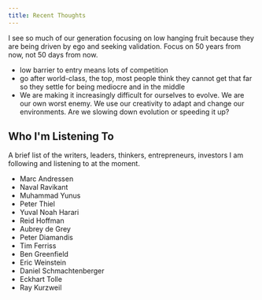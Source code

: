 ```yaml
---
title: Recent Thoughts
---
```


I see so much of our generation focusing on low hanging fruit because they are being driven by ego and seeking validation. Focus on 50 years from now, not 50 days from now. 
	
  - low barrier to entry means lots of competition 
  - go after world-class, the top, most people think they cannot get that far so they settle for being mediocre and in the middle 
  - We are making it increasingly difficult for ourselves to evolve. We are our own worst enemy. We use our creativity to adapt and change our environments. Are we slowing down evolution or speeding it up? 

## Who I'm Listening To

A brief list of the writers, leaders, thinkers, entrepreneurs, investors I am following and listening to at the moment. 

- Marc Andressen 
- Naval Ravikant
- Muhammad Yunus
- Peter Thiel 
- Yuval Noah Harari
- Reid Hoffman
- Aubrey de Grey
- Peter Diamandis
- Tim Ferriss
- Ben Greenfield
- Eric Weinstein
- Daniel Schmachtenberger
- Eckhart Tolle
- Ray Kurzweil
